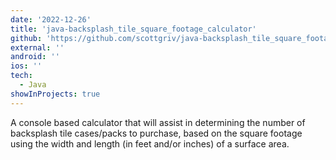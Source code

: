```yaml
---
date: '2022-12-26'
title: 'java-backsplash_tile_square_footage_calculator'
github: 'https://github.com/scottgriv/java-backsplash_tile_square_footage_calculator'
external: ''
android: ''
ios: ''
tech:
  - Java
showInProjects: true
---
```


A console based calculator that will assist in determining the number of backsplash tile cases/packs to purchase, based on the square footage using the width and length (in feet and/or inches) of a surface area.
